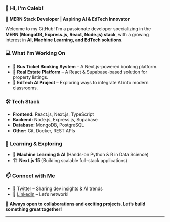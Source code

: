 ### 👋 Hi, I'm Caleb!  
🚀 **MERN Stack Developer | Aspiring AI & EdTech Innovator**  

Welcome to my GitHub! I'm a passionate developer specializing in the **MERN (MongoDB, Express.js, React, Node.js) stack**, with a growing interest in **AI, Machine Learning, and EdTech solutions**.  

### 💻 What I’m Working On  
- 🔹 **Bus Ticket Booking System** – A Next.js-powered booking platform.  
- 🔹 **Real Estate Platform** – A React & Supabase-based solution for property listings.  
- 🔹 **EdTech AI Project** – Exploring ways to integrate AI into modern classrooms.  

### 🛠 Tech Stack  
- **Frontend:** React.js, Next.js, TypeScript  
- **Backend:** Node.js, Express.js, Supabase  
- **Database:** MongoDB, PostgreSQL  
- **Other:** Git, Docker, REST APIs  

### 🌱 Learning & Exploring  
- 📖 **Machine Learning & AI** (Hands-on Python & R in Data Science)  
- 🏗 **Next.js 15** (Building scalable full-stack applications)  

### 📫 Connect with Me  
- 🔗 [Twitter](https://x.com/ceejay717421235) – Sharing dev insights & AI trends  
- 🔗 [LinkedIn](https://www.linkedin.com/in/caleb-john-059a1a2bb/) – Let’s network!  

🚀 **Always open to collaborations and exciting projects. Let’s build something great together!**  

---

